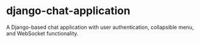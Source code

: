 # django-chat-application
A Django-based chat application with user authentication, collapsible menu, and WebSocket functionality.
